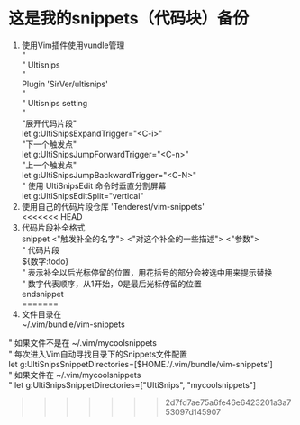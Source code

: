 # 这是我的snippets（代码块）备份  
1. 使用Vim插件使用vundle管理  
"  
" Ultisnips  
"  
Plugin 'SirVer/ultisnips'  
"  
" Ultisnips setting  
"  
"展开代码片段"  
let g:UltiSnipsExpandTrigger="\<C-i\>"  
"下一个触发点"  
let g:UltiSnipsJumpForwardTrigger="\<C-n\>"  
"上一个触发点"  
let g:UltiSnipsJumpBackwardTrigger="\<C-N\>"  
" 使用 UltiSnipsEdit 命令时垂直分割屏幕  
let g:UltiSnipsEditSplit="vertical"  
1. 使用自己的代码片段仓库
'Tenderest/vim-snippets'  
<<<<<<< HEAD
1. 代码片段补全格式  
snippet \<"触发补全的名字"\> \<"对这个补全的一些描述"\> \<"参数"\>  
" 代码片段  
${数字:todo}  
" 表示补全以后光标停留的位置，用花括号的部分会被选中用来提示替换  
" 数字代表顺序，从1开始，0是最后光标停留的位置  
endsnippet  
=======
1. 文件目录在  
~/.vim/bundle/vim-snippets  

" 如果文件不是在 ~/.vim/mycoolsnippets  
" 每次进入Vim自动寻找目录下的Snippets文件配置  
let g:UltiSnipsSnippetDirectories=[$HOME.'/.vim/bundle/vim-snippets']  
" 如果文件在 ~/.vim/mycoolsnippets  
" let g:UltiSnipsSnippetDirectories=["UltiSnips", "mycoolsnippets"]  
>>>>>>> 2d7fd7ae75a6fe46e6423201a3a753097d145907
